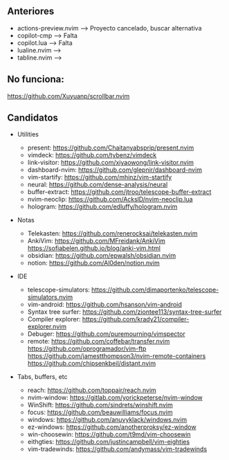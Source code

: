 ## Anteriores
- actions-preview.nvim        --> Proyecto cancelado, buscar alternativa
- copilot-cmp                 --> Falta
- copilot.lua                 --> Falta
- lualine.nvim                --> 
- tabline.nvim                --> 

## No funciona:
https://github.com/Xuyuanp/scrollbar.nvim

## Candidatos

- Utilities
  - present:                https://github.com/Chaitanyabsprip/present.nvim
  - vimdeck:                https://github.com/tybenz/vimdeck
  - link-visitor:           https://github.com/xiyaowong/link-visitor.nvim
  - dashboard-nvim:         https://github.com/glepnir/dashboard-nvim
  - vim-startify:           https://github.com/mhinz/vim-startify
  - neural:                 https://github.com/dense-analysis/neural
  - buffer-extract:         https://github.com/jtroo/telescope-buffer-extract
  - nvim-neoclip:           https://github.com/AckslD/nvim-neoclip.lua
  - hologram:               https://github.com/edluffy/hologram.nvim
- Notas
  - Telekasten:             https://github.com/renerocksai/telekasten.nvim
  - AnkiVim:                https://github.com/MFreidank/AnkiVim
                            https://sofiabelen.github.io/blog/anki-vim.html
  - obsidian:               https://github.com/epwalsh/obsidian.nvim
  - notion:                 https://github.com/Al0den/notion.nvim
- IDE
  - telescope-simulators:   https://github.com/dimaportenko/telescope-simulators.nvim
  - vim-android:            https://github.com/hsanson/vim-android
  - Syntax tree surfer:     https://github.com/ziontee113/syntax-tree-surfer
  - Compiler explorer:      https://github.com/krady21/compiler-explorer.nvim
  - Debuger:                https://github.com/puremourning/vimspector
  - remote:                 https://github.com/coffebar/transfer.nvim
                            https://github.com/oprogramador/vim-ftp
                            https://github.com/jamestthompson3/nvim-remote-containers
                            https://github.com/chipsenkbeil/distant.nvim

- Tabs, buffers, etc
  - reach:                  https://github.com/toppair/reach.nvim
  - nvim-window:            https://gitlab.com/yorickpeterse/nvim-window
  - WinShift:               https://github.com/sindrets/winshift.nvim
  - focus:                  https://github.com/beauwilliams/focus.nvim
  - windows:                https://github.com/anuvyklack/windows.nvim
  - ez-windows:             https://github.com/anotherproksy/ez-window
  - win-choosewin:          https://github.com/t9md/vim-choosewin
  - eithgties:              https://github.com/justincampbell/vim-eighties
  - vim-tradewinds:         https://github.com/andymass/vim-tradewinds
